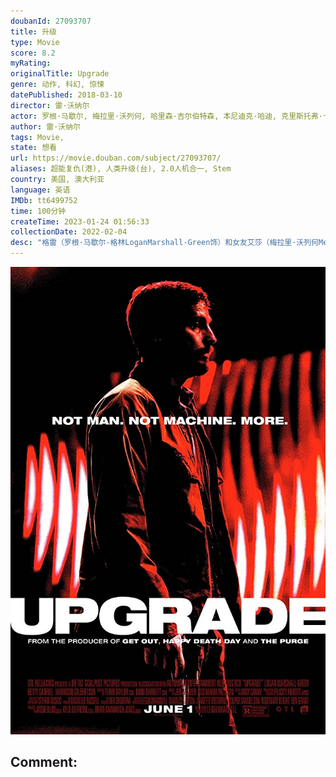 ```yaml
---
doubanId: 27093707
title: 升级
type: Movie
score: 8.2
myRating: 
originalTitle: Upgrade
genre: 动作, 科幻, 惊悚
datePublished: 2018-03-10
director: 雷·沃纳尔
actor: 罗根·马歇尔, 梅拉里·沃列何, 哈里森·吉尔伯特森, 本尼迪克·哈迪, 克里斯托弗·卡比, 理查德·考索恩, 琳达·克罗珀, 贝蒂·加布里埃尔, 罗斯科·坎贝尔, 理查德·阿纳斯塔西奥斯, 史蒂夫·丹尼尔森, 迈克尔·, 雷纳·加拉赫, 克莱顿·雅各布森, 萨钦·乔伯, 西蒙·梅登, 道格拉斯·恩布里, 利亚姆·豪沃思, 曼乔特·贾萨尔
author: 雷·沃纳尔
tags: Movie, 
state: 想看
url: https://movie.douban.com/subject/27093707/
aliases: 超能复仇(港), 人类升级(台), 2.0人机合一, Stem
country: 美国, 澳大利亚
language: 英语
IMDb: tt6499752
time: 100分钟
createTime: 2023-01-24 01:56:33
collectionDate: 2022-02-04
desc: "格雷（罗根·马歇尔-格林LoganMarshall-Green饰）和女友艾莎（梅拉里·沃列何MelanieVallejo饰）相恋多年，两人之间感情非常要好。一天，格雷带着艾莎去拜访一位名叫..."
---
```


![image](assets/p2531034314.jpg)

Comment: 
---

